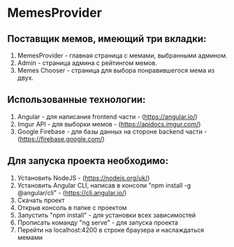# MemesProvider

## Поставщик мемов, имеющий три вкладки: 

1. MemesProvider - главная страница с мемами, выбранными админом.
2. Admin - страница админа с рейтингом мемов.
3. Memes Chooser - страница для выбора понравившегося мема из двух.

## Использованные технологии:

1. Angular - для написания frontend части - (https://angular.io/)
2. Imgur API - для выборки мемов - (https://apidocs.imgur.com/)
3. Google Firebase - для базы данных на стороне backend части - (https://firebase.google.com/)

## Для запуска проекта необходимо:

1. Установить NodeJS - (https://nodejs.org/uk/)
2. Установить Angular CLI, написав в консоли "npm install -g @angular/cli" - (https://cli.angular.io/)
3. Скачать проект
4. Открыв консоль в папке с проектом 
5. Запустить "npm install" - для установки всех зависимостей
6. Прописать команду "ng serve" - для запуска проекта
7. Перейти на localhost:4200 в строке браузера и наслаждаться мемами

